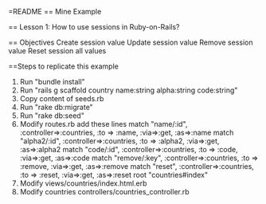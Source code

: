 =README
== Mine Example

== Lesson 1: How to use sessions in Ruby-on-Rails?

== Objectives
Create session value
Update session value
Remove session value
Reset session all values

==Steps to replicate this example
1. Run "bundle install"
2. Run "rails g scaffold country name:string alpha:string code:string"
3. Copy content of seeds.rb 
4. Run "rake db:migrate"
5. Run "rake db:seed"
6. Modify routes.rb add these lines
  match "name/:id", :controller=>:countries, :to => :name, :via=>:get, :as=>:name
  match "alpha2/:id", :controller=>:countries, :to => :alpha2, :via=>:get, :as=>:alpha2
  match "code/:id", :controller=>:countries, :to => :code, :via=>:get, :as=>:code
  match "remove/:key", :controller=>:countries, :to => :remove, :via=>:get, :as=>:remove
  match "reset", :controller=>:countries, :to => :reset, :via=>:get, :as=>:reset
  root "countries#index"
7. Modify views/countries/index.html.erb
8. Modify countries controllers/countries_controller.rb